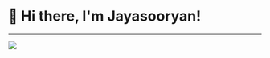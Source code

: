 # 👋 Hi there, I'm Jayasooryan!

---

[![](https://visitcount.itsvg.in/api?id=jayasooryantm&icon=0&color=0)](https://visitcount.itsvg.in)
